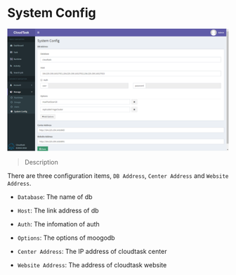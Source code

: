 # System Config

![System Config](_media/system_setting.png)

> Description

There are three configuration items, `DB Address`, `Center Address` and `Website Address`.
- `Database`: The name of db
- `Host`: The link address of db
- `Auth`: The infomation of auth
- `Options`: The options of moogodb 

- `Center Address`: The IP address of cloudtask center

- `Website Address`: The address of cloudtask website
